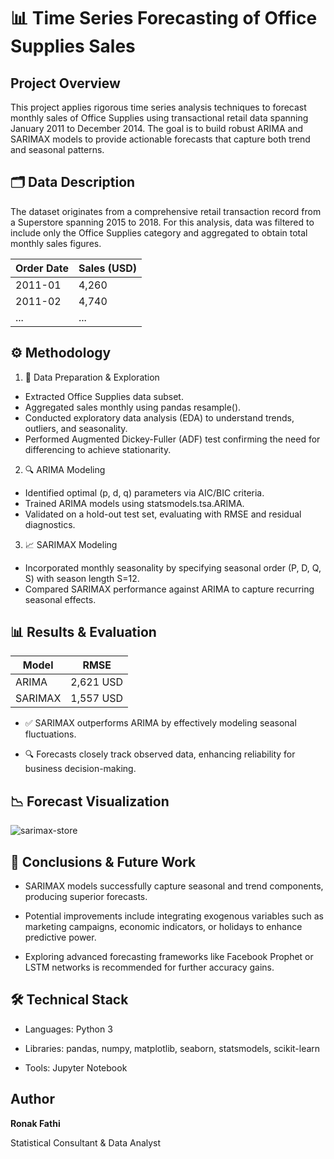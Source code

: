 # 📊 Time Series Forecasting of Office Supplies Sales
## Project Overview
This project applies rigorous time series analysis techniques to forecast monthly sales of Office Supplies using transactional retail data spanning January 2011 to December 2014. The goal is to build robust ARIMA and SARIMAX models to provide actionable forecasts that capture both trend and seasonal patterns.

## 🗂 Data Description
The dataset originates from a comprehensive retail transaction record from a Superstore spanning 2015 to 2018. For this analysis, data was filtered to include only the Office Supplies category and aggregated to obtain total monthly sales figures.

| **Order Date** | **Sales (USD)** |
| -------------- | --------------- |
| 2011-01        | 4,260           |
| 2011-02        | 4,740           |
| ...            | ...             |


## ⚙️ Methodology
1. 🧹 Data Preparation & Exploration

- Extracted Office Supplies data subset.
- Aggregated sales monthly using pandas resample().
- Conducted exploratory data analysis (EDA) to understand trends, outliers, and seasonality.
- Performed Augmented Dickey-Fuller (ADF) test confirming the need for differencing to achieve stationarity.

2. 🔍 ARIMA Modeling

- Identified optimal (p, d, q) parameters via AIC/BIC criteria.
- Trained ARIMA models using statsmodels.tsa.ARIMA.
- Validated on a hold-out test set, evaluating with RMSE and residual diagnostics.

3. 📈 SARIMAX Modeling

- Incorporated monthly seasonality by specifying seasonal order (P, D, Q, S) with season length S=12.
- Compared SARIMAX performance against ARIMA to capture recurring seasonal effects.

## 📊 Results & Evaluation

| **Model** | **RMSE**  |
| --------- | --------- |
| ARIMA     | 2,621 USD |
| SARIMAX   | 1,557 USD |


- ✅ SARIMAX outperforms ARIMA by effectively modeling seasonal fluctuations.

- 🔍 Forecasts closely track observed data, enhancing reliability for business decision-making.

## 📉 Forecast Visualization

![sarimax-store](https://github.com/user-attachments/assets/846aa184-bd26-4224-b900-b360f01637e2)


## 🎯 Conclusions & Future Work
- SARIMAX models successfully capture seasonal and trend components, producing superior forecasts.

- Potential improvements include integrating exogenous variables such as marketing campaigns, economic indicators, or holidays to enhance predictive power.

- Exploring advanced forecasting frameworks like Facebook Prophet or LSTM networks is recommended for further accuracy gains.

## 🛠 Technical Stack
- Languages: Python 3

- Libraries: pandas, numpy, matplotlib, seaborn, statsmodels, scikit-learn

- Tools: Jupyter Notebook


##  Author
**Ronak Fathi**

Statistical Consultant & Data Analyst


